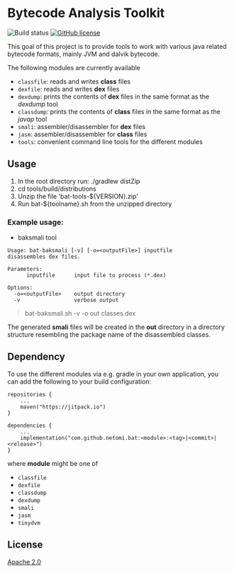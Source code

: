 # Bytecode Analysis Toolkit

![Build status](https://github.com/netomi/bat/workflows/build-status/badge.svg)
[![GitHub license](https://img.shields.io/github/license/netomi/bat)](https://github.com/netomi/bat/blob/master/LICENSE)

This goal of this project is to provide tools to work with various java related bytecode formats, mainly JVM and dalvik bytecode.

The following modules are currently available

* `classfile`: reads and writes **class** files
* `dexfile`: reads and writes **dex** files
* `dexdump`: prints the contents of **dex** files in the same format as the _dexdump_ tool
* `classdump`: prints the contents of **class** files in the same format as the _javap_ tool
* `smali`: assembler/disassembler for **dex** files
* `jasm`: assembler/disassembler for **class** files
* `tools`: convenient command line tools for the different modules

## Usage

1. In the root directory run: ./gradlew distZip
2. cd tools/build/distributions
3. Unzip the file 'bat-tools-${VERSION}.zip'
4. Run bat-${toolname}.sh from the unzipped directory

### Example usage:

* baksmali tool

```shell
Usage: bat-baksmali [-v] [-o=<outputFile>] inputfile
disassembles dex files.

Parameters:
      inputfile      input file to process (*.dex)

Options:
  -o=<outputFile>    output directory
  -v                 verbose output

```
> bat-baksmali.sh -v -o out classes.dex

The generated **smali** files will be created in the **out** directory in a directory structure resembling the package name of the disassembled classes.

## Dependency

To use the different modules via e.g. gradle in your own application, you can add the following to your build configuration:

```
repositories {
    ...
    maven("https://jitpack.io")
}

dependencies {
    ...
    implementation("com.github.netomi.bat:<module>:<tag>|<commit>|<release>")
}
```

where **module** might be one of

* `classfile` 
* `dexfile`
* `classdump`
* `dexdump`
* `smali`
* `jasm`
* `tinydvm`

## License
[Apache 2.0](http://www.apache.org/licenses/LICENSE-2.0.html)
